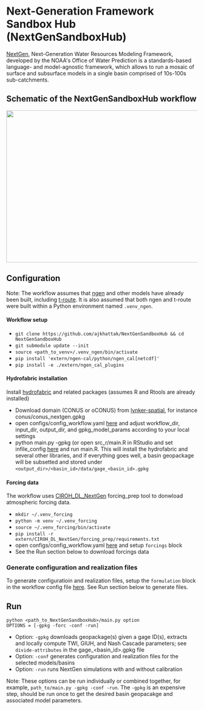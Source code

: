 # Next-Generation Framework Sandbox Hub (NextGenSandboxHub)
[NextGen](https://github.com/NOAA-OWP/ngen), Next-Generation Water Resources Modeling Framework, developed by the NOAA's Office of Water Prediction is a standards-based language- and model-agnostic framework, which allows to run a mosaic of surface and subsurface models in a single basin comprised of 10s-100s sub-catchments. 

## Schematic of the NextGenSandboxHub workflow

<div align="center">
<img src="https://github.com/user-attachments/assets/d06b3cf9-6019-4ebd-86f1-e797b4debbae" style="width:800px; height:400px;"/>
</div>

## Configuration
Note: The workflow assumes that [ngen](https://github.com/NOAA-OWP/ngen) and other models have already been built, including [t-route](https://github.com/NOAA-OWP/t-route). It is also assumed that both ngen and t-route were built within a Python environment named `.venv_ngen`.
#### Workflow setup
  - `git clone https://github.com/ajkhattak/NextGenSandboxHub && cd NextGenSandboxHub`
  - `git submodule update --init`
  - `source <path_to_venv>/.venv_ngen/bin/activate`
  - `pip install 'extern/ngen-cal/python/ngen_cal[netcdf]'`
  - `pip install -e ./extern/ngen_cal_plugins`
    
#### Hydrofabric installation
Install [hydrofabric](https://github.com/NOAA-OWP/hydrofabric) and related packages (assumes R and Rtools are already installed)
  - Download domain (CONUS or oCONUS) from [lynker-spatial](https://www.lynker-spatial.com/data?path=hydrofabric%2Fv2.2%2F), for instance conus/conus_nextgen.gpkg
  - open configs/config_workflow.yaml [here](configs/config_workflow.yaml) and adjust workflow_dir, input_dir, output_dir, and gpkg_model_params according to your local settings
  - python main.py -gpkg (or open src_r/main.R in RStudio and set infile_config [here](https://github.com/ajkhattak/basin_workflow/blob/nwm-v4-bm/src_r/main.R#L54) and run main.R. This will install the hydrofabric and several other libraries, and if everything goes well, a basin geopackage will be subsetted and stored under `<output_dir>/<basin_id>/data/gage_<basin_id>.gpkg`
    
#### Forcing data
The workflow uses [CIROH_DL_NextGen](https://github.com/ajkhattak/CIROH_DL_NextGen) forcing_prep tool to donwload atmospheric forcing data.
  - `mkdir ~/.venv_forcing`
  - `python -m venv ~/.venv_forcing`
  - `source ~/.venv_forcing/bin/activate`
  - `pip install -r extern/CIROH_DL_NextGen/forcing_prep/requirements.txt`
  - open configs/config_workflow.yaml [here](configs/config_workflow.yaml) and setup `forcings` block
  - See the Run section below to download forcings data

### Generate configuration and realization files
To generate configuratioin and realization files, setup the `formulation` block in the workflow config file [here](configs/config_workflow.yaml). See Run section below to generate files.

## Run
```
python <path_to_NextGenSandboxHub>/main.py option
OPTIONS = [-gpkg -forc -conf -run]
```
- Option: `-gpkg` downloads geopackage(s) given a gage ID(s), extracts and locally compute TWI, GIUH, and Nash Cascade parameters; see `divide-attributes` in the gage_<basin_id>.gpkg file
- Option: `-conf` generates configuration and realization files for the selected models/basins
- Option: `-run` runs NextGen simulations with and without calibration

Note: These options can be run individually or combined together, for example, `path_to/main.py -gpkg -conf -run`. The `-gpkg` is an expensive step, should be run once to get the desired basin geopacakge and associated model parameters.






